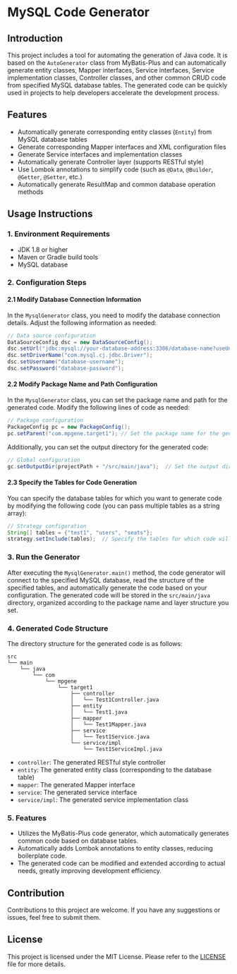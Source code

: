 # MySQL Code Generator

## Introduction

This project includes a tool for automating the generation of Java code. It is based on the `AutoGenerator` class from MyBatis-Plus and can automatically generate entity classes, Mapper interfaces, Service interfaces, Service implementation classes, Controller classes, and other common CRUD code from specified MySQL database tables. The generated code can be quickly used in projects to help developers accelerate the development process.

## Features

- Automatically generate corresponding entity classes (`Entity`) from MySQL database tables
- Generate corresponding Mapper interfaces and XML configuration files
- Generate Service interfaces and implementation classes
- Automatically generate Controller layer (supports RESTful style)
- Use Lombok annotations to simplify code (such as `@Data`, `@Builder`, `@Getter`, `@Setter`, etc.)
- Automatically generate ResultMap and common database operation methods

## Usage Instructions

### 1. Environment Requirements

- JDK 1.8 or higher
- Maven or Gradle build tools
- MySQL database

### 2. Configuration Steps

#### 2.1 Modify Database Connection Information

In the `MysqlGenerator` class, you need to modify the database connection details. Adjust the following information as needed:

```java
// Data source configuration
DataSourceConfig dsc = new DataSourceConfig();
dsc.setUrl("jdbc:mysql://your-database-address:3306/database-name?useUnicode=true&characterEncoding=UTF-8&useSSL=false");
dsc.setDriverName("com.mysql.cj.jdbc.Driver");
dsc.setUsername("database-username");
dsc.setPassword("database-password");
```

#### 2.2 Modify Package Name and Path Configuration

In the `MysqlGenerator` class, you can set the package name and path for the generated code. Modify the following lines of code as needed:

```java
// Package configuration
PackageConfig pc = new PackageConfig();
pc.setParent("com.mpgene.target1"); // Set the package name for the generated code
```

Additionally, you can set the output directory for the generated code:

```java
// Global configuration
gc.setOutputDir(projectPath + "/src/main/java");  // Set the output directory for the generated code
```

#### 2.3 Specify the Tables for Code Generation

You can specify the database tables for which you want to generate code by modifying the following code (you can pass multiple tables as a string array):

```java
// Strategy configuration
String[] tables = {"test1", "users", "seats"};
strategy.setInclude(tables);  // Specify the tables for which code will be generated
```

### 3. Run the Generator

After executing the `MysqlGenerator.main()` method, the code generator will connect to the specified MySQL database, read the structure of the specified tables, and automatically generate the code based on your configuration. The generated code will be stored in the `src/main/java` directory, organized according to the package name and layer structure you set.

### 4. Generated Code Structure

The directory structure for the generated code is as follows:

```
src
└── main
    └── java
        └── com
            └── mpgene
                └── target1
                    ├── controller
                    │   └── Test1Controller.java
                    ├── entity
                    │   └── Test1.java
                    ├── mapper
                    │   └── Test1Mapper.java
                    ├── service
                    │   └── Test1Service.java
                    └── service/impl
                        └── Test1ServiceImpl.java
```

- `controller`: The generated RESTful style controller
- `entity`: The generated entity class (corresponding to the database table)
- `mapper`: The generated Mapper interface
- `service`: The generated service interface
- `service/impl`: The generated service implementation class

### 5. Features

- Utilizes the MyBatis-Plus code generator, which automatically generates common code based on database tables.
- Automatically adds Lombok annotations to entity classes, reducing boilerplate code.
- The generated code can be modified and extended according to actual needs, greatly improving development efficiency.

## Contribution

Contributions to this project are welcome. If you have any suggestions or issues, feel free to submit them.

## License

This project is licensed under the MIT License. Please refer to the [LICENSE](LICENSE) file for more details.
